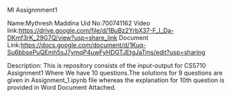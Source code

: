 Ml Assignmment1

Name:Mythresh Maddina
Uid No:700741162
Video link:https://drive.google.com/file/d/1BuBz2YrbX37-F_I_Da-DKmf3rK_29G7Q/view?usp=share_link
Document Link:https://docs.google.com/document/d/1Kuq-Su6bbsePuQEmh5sJ7ymqP4uwFyHDGTJEtgJaTms/edit?usp=sharing

Description: This is repository consists of the input-output for CS5710 Assignment1 Where We have 10 questions.The solutions for 9 questions are given in Assignment_1.ipynb file whereas the explanation for 10th question is provided in Word Document Attached. 
